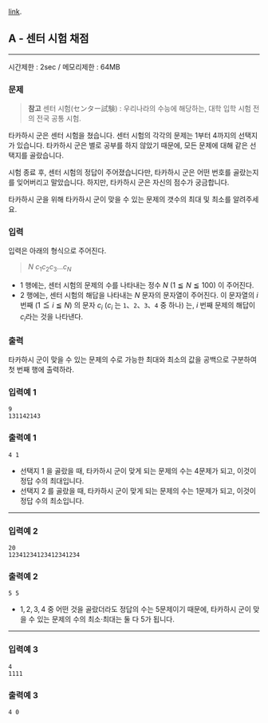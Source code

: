 [link](http://arc001.contest.atcoder.jp/tasks/arc001_1).

## A - **센터 시험 채점**

----------

시간제한 : 2sec / 메모리제한 : 64MB

### 문제

> **참고** 센터 시험(センター試験) : 우리나라의 수능에 해당하는, 대학 입학 시험 전의 전국 공통 시험.

타카하시 군은 센터 시험을 쳤습니다.
센터 시험의 각각의 문제는 1부터 4까지의 선택지가 있습니다. 타카하시 군은 별로 공부를 하지 않았기 때문에, 모든 문제에 대해 같은 선택지를 골랐습니다.

시험 종료 후, 센터 시험의 정답이 주어졌습니다만, 타카하시 군은 어떤 번호를 골랐는지를 잊어버리고 말았습니다. 하지만, 타카하시 군은 자신의 점수가 궁금합니다.

타카하시 군을 위해 타카하시 군이 맞을 수 있는 문제의 갯수의 최대 및 최소를 알려주세요.

### 입력


입력은 아래의 형식으로 주어진다.

>
>$N$
>$c_1c_2c_3…c_N$

* $1$ 행에는, 센터 시험의 문제의 수를 나타내는 정수 $N$ ($1 ≦ N ≦ 100$) 이 주어진다.
* $2$ 행에는, 센터 시험의 해답을 나타내는 $N$ 문자의 문자열이 주어진다. 이 문자열의 $i$ 번째 ($1 ≦ i ≦ N$) 의 문자 $c_i$ ($c_i$ 는 `1`、`2`、`3`、`4` 중 하나) 는, $i$ 번째 문제의 해답이 $c_{i}$라는 것을 나타낸다.

### 출력

타카하시 군이 맞을 수 있는 문제의 수로 가능한 최대와 최소의 값을 공백으로 구분하여 첫 번째 행에 출력하라.

### 입력예 1

```
9
131142143
```

### 출력예 1

```
4 1
```

* 선택지 $1$ 을 골랐을 때, 타카하시 군이 맞게 되는 문제의 수는 $4$문제가 되고, 이것이 정답 수의 최대입니다.
* 선택지 $2$ 를 골랐을 때, 타카하시 군이 맞게 되는 문제의 수는 $1$문제가 되고, 이것이 정답 수의 최소입니다.

----------

### 입력예 2

```
20
12341234123412341234
```

### 출력예 2

```
5 5
```

* $1,2,3,4$ 중 어떤 것을 골랐더라도 정답의 수는 $5$문제이기 때문에, 타카하시 군이 맞을 수 있는 문제의 수의 최소·최대는 둘 다 $5$가 됩니다.

----------

### 입력예 3

```
4
1111
```

### 출력예 3

```
4 0
```
